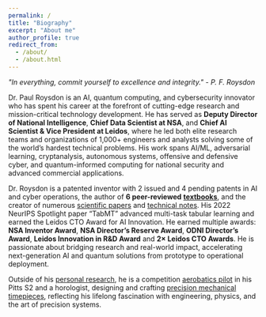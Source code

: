```yaml
---
permalink: /
title: "Biography"
excerpt: "About me"
author_profile: true
redirect_from: 
  - /about/
  - /about.html
---
```


*"In everything, commit yourself to excellence and integrity." - P. F. Roysdon*

Dr. Paul Roysdon is an AI, quantum computing, and cybersecurity innovator who has spent his career at the forefront of cutting-edge research and mission-critical technology development. He has served as **Deputy Director of National Intelligence**, **Chief Data Scientist at NSA**, and **Chief AI Scientist & Vice President at Leidos**, where he led both elite research teams and organizations of 1,000+ engineers and analysts solving some of the world’s hardest technical problems. His work spans AI/ML, adversarial learning, cryptanalysis, autonomous systems, offensive and defensive cyber, and quantum-informed computing for national security and advanced commercial applications.

Dr. Roysdon is a patented inventor with 2 issued and 4 pending patents in AI and cyber operations, the author of **6 peer-reviewed** [**textbooks**](http://www.roysdonfibonaccipress.com/), and the creator of numerous [scientific papers](https://github.com/pfroysdon/publications/tree/main/Papers) and [technical notes](https://github.com/pfroysdon/publications/tree/main/Tech_Notes). His 2022 NeurIPS Spotlight paper “TabMT” advanced multi-task tabular learning and earned the Leidos CTO Award for AI Innovation. He earned multiple awards: **NSA Inventor Award**, **NSA Director’s Reserve Award**, **ODNI Director’s Award**, **Leidos Innovation in R&D Award** and **2× Leidos CTO Awards**. He is passionate about bridging research and real-world impact, accelerating next-generation AI and quantum solutions from prototype to operational deployment.

Outside of his [personal research](https://pfroysdon.github.io/projects/), he is a competition [aerobatics pilot](https://youtu.be/AFlVtWswTNU) in his Pitts S2 and a horologist, designing and crafting [precision mechanical timepieces](https://www.roysdonwatchco.com/), reflecting his lifelong fascination with engineering, physics, and the art of precision systems.
